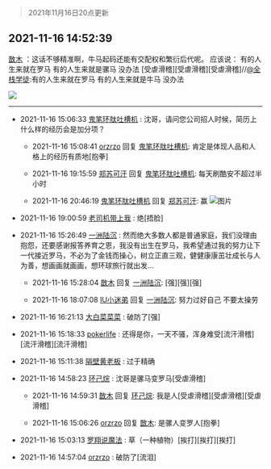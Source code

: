 > 2021年11月16日20点更新
<link rel="stylesheet" href="https://cdn.jsdelivr.net/gh/taotie6/sampleJSON@main/css/photo_show.css">
<meta name="referrer" content="no-referrer" />


 ## 2021-11-16 14:52:39 

 [㪚木](https://www.coolapk.com/feed/31510446?shareKey=NmM3ODhmNGM4MWExNjE5MzU2ZmY~) ：这话不够精准啊，牛马起码还能有交配权和繁衍后代呢。
应该说：
有的人生来就在罗马
有的人生来就是骡马
没办法
[受虐滑稽][受虐滑稽][受虐滑稽]//<a class="feed-link-uname" href="/u/全栈学徒">@全栈学徒</a>:有的人生来就在罗马
有的人生来就是牛马
没办法 

<div class="album">
<img class="img-item" src="https://image.coolapk.com/feed/2018/1217/07/1081091_1545003920_5732@216x196.gif" />
</div>

 ------- 

- 2021-11-16 15:06:33 [鬼笔环肽吐槽机](uid=5538134) : 沈哥，请问您公司招人时候，简历上什么样的经历会是加分项？ 

    - 2021-11-16 15:08:41 [orzrzo](uid=1007653) 回复 [鬼笔环肽吐槽机](uid=5538134): 肯定是体现人品和人格上的经历有质地[抱拳] 

    - 2021-11-16 19:15:59 [郑苏可汗](uid=678781) 回复 [鬼笔环肽吐槽机](uid=5538134): 每天刷酷安不超过半小时 

    - 2021-11-16 20:46:19 [鬼笔环肽吐槽机](uid=5538134) 回复 [郑苏可汗](uid=678781): 赢 ![图片](https://image.coolapk.com/feed/2021/1116/20/5538134_fdd5cf1c_6778_4908@1039x420.jpeg)

- 2021-11-16 19:00:59 [老司机带上我](uid=1912353) : 绝[捂脸] 

- 2021-11-16 15:26:49 [一洲陆沉](uid=889471) : 然而绝大多数人都是普通家庭，我们没理由抱怨，还要感谢报答养育之恩，我没有出生在罗马，我希望通过我的努力让下一代接近罗马，不必为了金钱而操心，树立正直三观，健健康康茁壮成长与人为善，想画画就画画，想环球旅行就出发… 

    - 2021-11-16 15:28:04 [㪚木](uid=1081091) 回复 [一洲陆沉](uid=889471): [强][强][强] 

    - 2021-11-16 18:07:08 [IU小迷弟](uid=2571083) 回复 [一洲陆沉](uid=889471): 努力过好自己 不要太操劳 

- 2021-11-16 16:21:13 [大白菜菜菜](uid=2081020) : 破防了[强] 

- 2021-11-16 15:18:33 [pokerlife](uid=575409) : 还得是你，一天不骚，浑身难受[流汗滑稽][流汗滑稽][流汗滑稽] 

- 2021-11-16 15:11:38 [隔壁黄老板](uid=1528290) : 过于精确 

- 2021-11-16 14:58:23 [环己烷](uid=181632) : 沈哥是骡马变罗马[受虐滑稽] 

    - 2021-11-16 14:59:31 [㪚木](uid=1081091) 回复 [环己烷](uid=181632): 我是人[受虐滑稽][受虐滑稽][受虐滑稽] 

    - 2021-11-16 15:06:26 [orzrzo](uid=1007653) 回复 [㪚木](uid=1081091): 是骡人变罗人[抱拳] 

- 2021-11-16 15:03:13 [罗翔说魔法](uid=2307872) : 草（一种植物）[挨打][挨打][挨打] 

- 2021-11-16 14:57:04 [orzrzo](uid=1007653) : 破防了[流泪] 

